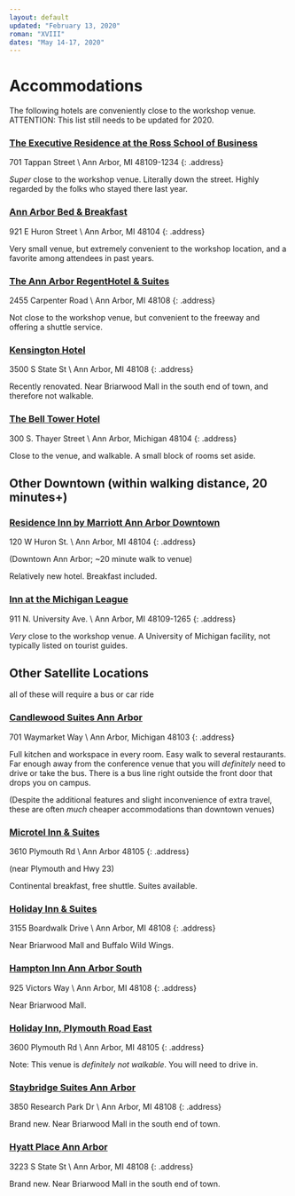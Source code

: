 ```yaml
---
layout: default
updated: "February 13, 2020"
roman: "XVIII"
dates: "May 14-17, 2020"
---
```


# Accommodations

The following hotels are conveniently close to the workshop venue. 
ATTENTION: This list still needs to be updated for 2020.



### [The Executive Residence at the Ross School of Business](https://michiganross.umich.edu/programs/executive-education/executive-accommodations)

701 Tappan Street \\
Ann Arbor, MI 48109-1234
{: .address}

_Super_ close to the workshop venue. Literally down the street. Highly regarded by the folks who stayed there last year. 


### [Ann Arbor Bed & Breakfast](http://annarborbedandbreakfast.com)

921 E Huron Street \\
Ann Arbor, MI 48104
{: .address}

Very small venue, but extremely convenient to the workshop location, and a favorite among attendees in past years. 


### [The Ann Arbor RegentHotel & Suites](https://annarborregent.com)

2455 Carpenter Road \\
Ann Arbor, MI 48108
{: .address}

Not close to the workshop venue, but convenient to the freeway and offering a shuttle service. 


### [Kensington Hotel](http://www.kcourtaa.com)

3500 S State St \\
Ann Arbor, MI 48108
{: .address}

Recently renovated. Near Briarwood Mall in the south end of town, and therefore not walkable. 


### [The Bell Tower Hotel](https://www.belltowerhotel.com)

300 S. Thayer Street \\
Ann Arbor, Michigan 48104
{: .address}

Close to the venue, and walkable. A small block of rooms set aside. 




## Other Downtown (within walking distance, 20 minutes+)

### [Residence Inn by Marriott Ann Arbor Downtown](http://www.marriott.com/hotels/travel/arbdt-residence-inn-ann-arbor-downtown)

120 W Huron St. \\
Ann Arbor, MI 48104
{: .address}

(Downtown Ann Arbor; ~20 minute walk to venue)

Relatively new hotel. Breakfast included.

### [Inn at the Michigan League](https://uunions.umich.edu/league/inn)

911 N. University Ave. \\
Ann Arbor, MI  48109-1265
{: .address}

*Very* close to the workshop venue. A University of Michigan facility, not typically listed on tourist guides.

## Other Satellite Locations

all of these will require a bus or car ride

### [Candlewood Suites Ann Arbor](http://www.ihg.com/candlewood/hotels/us/en/ann-arbor/dttaa/hoteldetail)

701 Waymarket Way \\
Ann Arbor, Michigan 48103
{: .address}

Full kitchen and workspace in every room. Easy walk to several restaurants. Far enough away from the conference venue that you will _definitely_ need to drive or take the bus. There is a bus line right outside the front door that drops you on campus.

(Despite the additional features and slight inconvenience of extra travel, these are often _much_ cheaper accommodations than downtown venues)

### [Microtel Inn & Suites](http://microtelinn.com)

3610 Plymouth Rd \\
Ann Arbor 48105
{: .address}

(near Plymouth and Hwy 23)

Continental breakfast, free shuttle. Suites available.

### [Holiday Inn & Suites](http://www.ihg.com/holidayinn/hotels/us/en/ann-arbor/arbep/hoteldetail)

3155 Boardwalk Drive \\
Ann Arbor, MI 48108
{: .address}

Near Briarwood Mall and Buffalo Wild Wings.

### [Hampton Inn Ann Arbor South](http://www.annarborsouth.hamptoninn.com)

925 Victors Way \\
Ann Arbor, MI 48108
{: .address}

Near Briarwood Mall.

### [Holiday Inn, Plymouth Road East](http://www.hiannarbor.com)

3600 Plymouth Rd \\
Ann Arbor, MI 48105
{: .address}

Note: This venue is _definitely not walkable_. You will need to drive in.

### [Staybridge Suites Ann Arbor](https://www.ihg.com/staybridge/hotels/us/en/ann-arbor/arbsb/hoteldetail)

3850 Research Park Dr \\
Ann Arbor, MI 48108
{: .address}

Brand new. Near Briarwood Mall in the south end of town.

### [Hyatt Place Ann Arbor](https://annarbor.place.hyatt.com/en/hotel/home.html)

3223 S State St \\
Ann Arbor, MI 48108
{: .address}

Brand new. Near Briarwood Mall in the south end of town.


